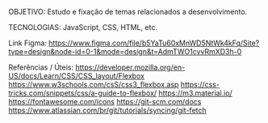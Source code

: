 OBJETIVO:
Estudo e fixação de temas relacionados a desenvolvimento.

TECNOLOGIAS:
JavaScript, CSS, HTML, etc.

Link Figma:
https://www.figma.com/file/b5YaTu60xMnWD5NtWk4kFq/Site?type=design&node-id=0-1&mode=design&t=AdmTWO1cvvRmXD3h-0

Referências / Úteis:
https://developer.mozilla.org/en-US/docs/Learn/CSS/CSS_layout/Flexbox
https://www.w3schools.com/csS/css3_flexbox.asp
https://css-tricks.com/snippets/css/a-guide-to-flexbox/
https://m3.material.io/
https://fontawesome.com/icons
https://git-scm.com/docs
https://www.atlassian.com/br/git/tutorials/syncing/git-fetch